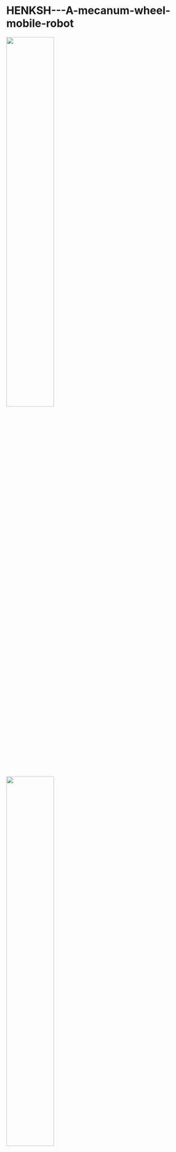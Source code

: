 # HENKSH---A-mecanum-wheel-mobile-robot
<p float="right">
  <img src="https://user-images.githubusercontent.com/68400719/144662322-ff479d01-e3fe-48a3-9583-7ac4c90d5c28.jpg" width=50% height=50%> 
  <img src="https://user-images.githubusercontent.com/68400719/144662367-a6a64701-9d46-4b35-9b27-012a109d5311.jpg" width=50% height=50%>
</p>
<img align="right" src="https://user-images.githubusercontent.com/68400719/144500521-c854e1f9-8e5b-4965-b320-b0abc30414d8.gif" width="50%" height="50%"/>
*HENKSH* is a mobile robot based on four mecanum wheels. The robot uses Jetson-nano as a high-level layer where all the algorithms for navigation are applied. In the low-level layer, a Tiva tm4c123gxl is used for controlling the wheels and communicating with the Jetson.    




## Want to see HENKSH moving?
https://user-images.githubusercontent.com/68400719/144502456-986e1e23-f7ab-4010-a66b-30092ef39352.mp4


